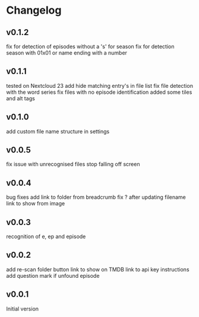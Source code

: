 # Changelog

## v0.1.2
  fix for detection of episodes without a 's' for season
  fix for detection season with 01x01 or name ending with a number

## v0.1.1
  tested on Nextcloud 23
  add hide matching entry's in file list
  fix file detection with the word series
  fix files with no episode identification
  added some tiles and alt tags

## v0.1.0
  add custom file name structure in settings

## v0.0.5
  fix issue with unrecognised files
  stop falling off screen

## v0.0.4
  bug fixes
  add link to folder from breadcrumb
  fix ? after updating filename
  link to show from image

## v0.0.3
  recognition of e, ep and episode

## v0.0.2
  add re-scan folder button
  link to show on TMDB
  link to api key instructions
  add question mark if unfound episode

## v0.0.1
Initial version
